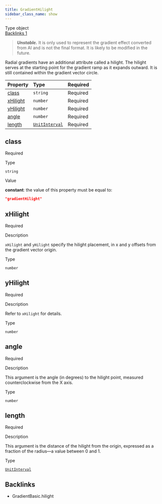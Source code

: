 ```yaml
---
title: GradientHilight
sidebar_class_name: show
---
```


<div className="section-badges">

<div className="badge type">
        <span className="label">Type</span>
        <span className="value">object</span>
      </div>

<a href="#backlinks" className="badge backlinks">
          <span className="label">Backlinks</span>
          <span className="value">1</span>
        </a>

</div>

> ***Unstable.*** It is only used to represent the gradient effect converted from AI and is not the final format. It is likely to be modified in the future.

Radial gradients have an additional attribute called a hilight. The hilight serves at the starting point for the gradient ramp as it expands outward. It is still contained within the gradient vector circle.

<div className="property-preview">

<div className="property-table">

| Property              | Type                                                  | Required                                            |
| :-------------------- | :---------------------------------------------------- | :-------------------------------------------------- |
| [class](#class)       | `string`                                              | <span className="property-required">Required</span> |
| [xHilight](#xhilight) | `number`                                              | <span className="property-required">Required</span> |
| [yHilight](#yhilight) | `number`                                              | <span className="property-required">Required</span> |
| [angle](#angle)       | `number`                                              | <span className="property-required">Required</span> |
| [length](#length)     | [`UnitInterval`](/specs/vectorgraphics/unit-interval) | <span className="property-required">Required</span> |

</div>

</div>

<div className="property">

<div className="property-heading">

## class

<span className="property-required">Required</span>

</div>

<div className="property-item">

Type

`string`

</div>

<div className="property-item">

Value

<div className="value-description">

**constant**: the value of this property must be equal to:

```json
"gradientHilight"
```

</div>

</div>

</div>

<div className="property">

<div className="property-heading">

## xHilight

<span className="property-required">Required</span>

</div>

<div className="property-item">

Description

`xHilight` and `yHilight` specify the hilight placement, in x and y offsets from the gradient vector origin.

</div>

<div className="property-item">

Type

`number`

</div>

</div>

<div className="property">

<div className="property-heading">

## yHilight

<span className="property-required">Required</span>

</div>

<div className="property-item">

Description

Refer to `xHilight` for details.

</div>

<div className="property-item">

Type

`number`

</div>

</div>

<div className="property">

<div className="property-heading">

## angle

<span className="property-required">Required</span>

</div>

<div className="property-item">

Description

This argument is the angle (in degrees) to the hilight point, measured counterclockwise from the X axis.

</div>

<div className="property-item">

Type

`number`

</div>

</div>

<div className="property">

<div className="property-heading">

## length

<span className="property-required">Required</span>

</div>

<div className="property-item">

Description

This argument is the distance of the hilight from the origin, expressed as a fraction of the radius—a value between 0 and 1.

</div>

<div className="property-item">

Type

[`UnitInterval`](/specs/vectorgraphics/unit-interval)

</div>

</div>

<div id="backlinks" className="section-backlinks">

<div className="backlinks-title"><h2>Backlinks</h2></div>

<ul className="backlinks-list">

<li className="backlink">
      <Link to='/specs/vectorgraphics/gradient-basic#hilight'>GradientBasic.hilight</Link>
      </li>

</ul>

</div>
